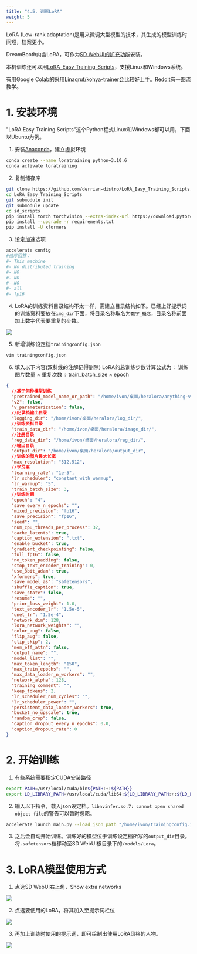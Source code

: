 ```yaml
---
title: "4.5. 训练LoRA"
weight: 5
---
```



LoRA (Low-rank adaptation)是用来微调大型模型的技术，其生成的模型训练时间短，档案更小。

DreamBooth内含LoRA，可作为[SD WebUI的扩充功能](https://github.com/d8ahazard/sd_dreambooth_extension)安装。

本机训练还可以用[LoRA_Easy_Training_Scripts](https://github.com/derrian-distro/LoRA_Easy_Training_Scripts)，支援Linux和Windows系统。

有用Google Colab的采用[Linaqruf/kohya-trainer](https://github.com/Linaqruf/kohya-trainer)会比较好上手。[Reddit](https://www.reddit.com/r/StableDiffusion/comments/111mhsl/lora_training_guide_version_20_i_added_multiple/)有一图流教学。


# 1. 安装环境

"LoRA Easy Training Scripts"这个Python程式Linux和Windows都可以用，下面以Ubuntu为例。

1. 安装[Anaconda](https://ivonblog.com/posts/linux-anaconda/)，建立虚拟环境
```bash
conda create --name loratraining python=3.10.6
conda activate loratraining
```

2. 复制储存库
```bash
git clone https://github.com/derrian-distro/LoRA_Easy_Training_Scripts.git
cd LoRA_Easy_Training_Scripts
git submodule init
git submodule update
cd sd_scripts
pip install torch torchvision --extra-index-url https://download.pytorch.org/whl/cu116
pip install --upgrade -r requirements.txt
pip install -U xformers
```


3. 设定加速选项
```bash
accelerate config
#依序回答：
#- This machine
#- No distributed training
#- NO
#- NO
#- NO
#- all
#- fp16
```


4. LoRA的训练资料目录结构不太一样，需建立目录结构如下。已经上好提示词的训练资料要放在`img_dir`下面，将目录名称取名为`数字_概念`，目录名称前面加上数字代表要重复的步数。

![](/posts/stable-diffusion-webui-manuals/images/2ubZ2W0.avif)


5. 新增训练设定档`trainingconfig.json`
```bash
vim trainingconfig.json
```

6. 填入以下内容(双斜线的注解记得删除) LoRA的总训练步数计算公式为： 训练图片数量 × 重复次数 ÷ train_batch_size × epoch
```json
{
  //基于何种模型训练
  "pretrained_model_name_or_path": "/home/ivon/桌面/heralora/anything-v4.5-pruned.ckpt",
  "v2": false,
  "v_parameterization": false,
  //纪录档输出目录
  "logging_dir": "/home/ivon/桌面/heralora/log_dir/",
  //训练资料目录
  "train_data_dir": "/home/ivon/桌面/heralora/image_dir/",
  //注册目录
  "reg_data_dir": "/home/ivon/桌面/heralora/reg_dir/",
  //输出目录
  "output_dir": "/home/ivon/桌面/heralora/output_dir",
  //训练的图片最大长宽
  "max_resolution": "512,512",
  //学习率
  "learning_rate": "1e-5",
  "lr_scheduler": "constant_with_warmup",
  "lr_warmup": "5",
  "train_batch_size": 3,
  //训练时期
  "epoch": "4",
  "save_every_n_epochs": "",
  "mixed_precision": "fp16",
  "save_precision": "fp16",
  "seed": "",
  "num_cpu_threads_per_process": 32,
  "cache_latents": true,
  "caption_extension": ".txt",
  "enable_bucket": true,
  "gradient_checkpointing": false,
  "full_fp16": false,
  "no_token_padding": false,
  "stop_text_encoder_training": 0,
  "use_8bit_adam": true,
  "xformers": true,
  "save_model_as": "safetensors",
  "shuffle_caption": true,
  "save_state": false,
  "resume": "",
  "prior_loss_weight": 1.0,
  "text_encoder_lr": "1.5e-5",
  "unet_lr": "1.5e-4",
  "network_dim": 128,
  "lora_network_weights": "",
  "color_aug": false,
  "flip_aug": false,
  "clip_skip": 2,
  "mem_eff_attn": false,
  "output_name": "",
  "model_list": "",
  "max_token_length": "150",
  "max_train_epochs": "",
  "max_data_loader_n_workers": "",
  "network_alpha": 128,
  "training_comment": "",
  "keep_tokens": 2,
  "lr_scheduler_num_cycles": "",
  "lr_scheduler_power": "",
  "persistent_data_loader_workers": true,
  "bucket_no_upscale": true,
  "random_crop": false,
  "caption_dropout_every_n_epochs": 0.0,
  "caption_dropout_rate": 0
}
```

# 2. 开始训练


1. 有些系统需要指定CUDA安装路径
```bash
export PATH=/usr/local/cuda/bin${PATH:+:${PATH}}
export LD_LIBRARY_PATH=/usr/local/cuda/lib64:${LD_LIBRARY_PATH:+:${LD_LIBRARY_PATH}}
```

2. 输入以下指令，载入json设定档。`libnvinfer.so.7: cannot open shared object file`的警告可以暂时忽略。
```bash
accelerate launch main.py --load_json_path "/home/ivon/trainingconfig.json"
```

3. 之后会自动开始训练。训练好的模型位于训练设定档所写的`output_dir`目录。将`.safetensors`档移动至SD WebUI根目录下的`/models/Lora`。


# 3. LoRA模型使用方式

1. 点选SD WebUI右上角，Show extra networks

![](/posts/stable-diffusion-webui-manuals/images/lLGiqZ6.avif)

2. 点选要使用的LoRA，将其加入至提示词栏位

![](/posts/stable-diffusion-webui-manuals/images/ix3dK3M.avif)

3. 再加上训练时使用的提示词，即可绘制出使用LoRA风格的人物。

![](/posts/stable-diffusion-webui-manuals/images/mWhp5Gv.avif)
